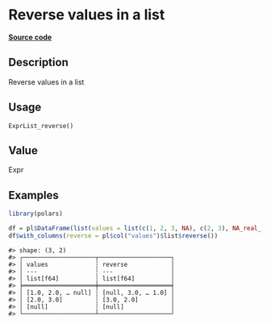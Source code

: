 
# Reverse values in a list

[**Source code**](https://github.com/pola-rs/r-polars/tree/main/R/expr__list.R#L72)

## Description

Reverse values in a list

## Usage

<pre><code class='language-R'>ExprList_reverse()
</code></pre>

## Value

Expr

## Examples

``` r
library(polars)

df = pl$DataFrame(list(values = list(c(1, 2, 3, NA), c(2, 3), NA_real_)))
df$with_columns(reverse = pl$col("values")$list$reverse())
```

    #> shape: (3, 2)
    #> ┌────────────────────┬────────────────────┐
    #> │ values             ┆ reverse            │
    #> │ ---                ┆ ---                │
    #> │ list[f64]          ┆ list[f64]          │
    #> ╞════════════════════╪════════════════════╡
    #> │ [1.0, 2.0, … null] ┆ [null, 3.0, … 1.0] │
    #> │ [2.0, 3.0]         ┆ [3.0, 2.0]         │
    #> │ [null]             ┆ [null]             │
    #> └────────────────────┴────────────────────┘
